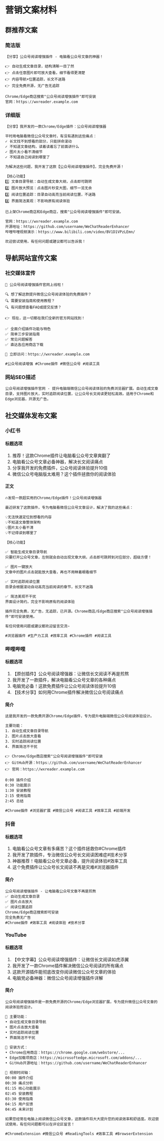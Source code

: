 # 营销文案材料

## 群推荐文案

### 简洁版

```
【分享】公众号阅读增强插件 - 电脑看公众号文章的神器！

👉 自动生成文章目录，结构清晰一目了然
👉 点击任意图片即可放大查看，细节看得更清楚
👉 内容导航+位置追踪，长文不迷路
👉 完全免费开源，无广告无追踪

Chrome/Edge商店搜索"公众号阅读增强插件"即可安装
官网：https://wxreader.example.com
```

### 详细版

```
【分享】我开发的一款Chrome/Edge插件：公众号阅读增强器

平时用电脑看微信公众号文章时，有没有遇到这些痛点：
✓ 长文找不到想看的部分，只能拼命滚动
✓ 不知道文章结构，读着读着忘了前面讲什么
✓ 图片太小看不清细节
✓ 不知道自己阅读到哪里了

为解决这些问题，我开发了这款【公众号阅读增强插件】，完全免费开源！

【核心功能】
1️⃣ 文章目录导航：自动生成文章大纲，点击即可跳转
2️⃣ 图片放大预览：点击图片秒变大图，细节一览无余
3️⃣ 阅读位置追踪：目录自动高亮当前阅读位置，不迷路
4️⃣ 界面简洁美观：不影响原有阅读体验

已上架Chrome商店和Edge商店，搜索"公众号阅读增强插件"即可安装。

官网：https://wxreader.example.com
开源地址：https://github.com/username/WeChatReaderEnhancer
哔哩哔哩视频演示：https://www.bilibili.com/video/BV1D1VPzLEmn/

欢迎尝试使用，有任何问题或建议都可以告诉我！
```

## 导航网站宣传文案

### 社交媒体宣传

```
📢 公众号阅读增强插件官网上线啦！

🔍 想了解这款提升微信公众号阅读体验的免费插件？
🔍 需要安装指南和使用教程？
🔍 有问题想查看FAQ或提交反馈？

👉 现在，这一切都在我们全新的官方网站找到！

✅ 全面介绍插件功能与特色
✅ 简单三步安装指南
✅ 常见问题解答
✅ 直达各应用商店下载

🚀 立即访问：https://wxreader.example.com

#公众号阅读增强 #Chrome插件 #微信公众号 #阅读工具
```

### 网站SEO描述

```
公众号阅读增强插件官网 - 提升电脑端微信公众号阅读体验的免费浏览器扩展。自动生成文章目录，支持图片放大，实时追踪阅读位置，让公众号长文阅读更轻松高效。适用于Chrome和Edge浏览器，开源无广告。
```

## 社交媒体发布文案

### 小红书

#### 标题选项

1. 推荐！这款Chrome插件让电脑看公众号文章爽翻了
2. 电脑看公众号文章必备神器，解决长文阅读痛点
3. 分享我开发的免费插件，公众号阅读体验提升10倍
4. 微信公众号电脑版太难用？这个插件拯救你的阅读体验

#### 正文

```
🔥发现一款超实用的Chrome/Edge插件！公众号阅读增强器

最近研发了这款插件，专为电脑看微信公众号文章设计，解决了我的这些痛点：

💡无法快速定位到想看的内容
💡不知道文章整体架构
💡图片太小看不清
💡不记得读到哪里了

【核心功能】

✅ 智能生成文章目录导航
只要打开公众号文章，左侧就会自动出现文章大纲，点击即可跳转到对应部分，超级方便！

✅ 图片一键放大
文章中的图片点击就能放大查看，再也不用眯着眼看细节

✅ 实时追踪阅读位置
目录会根据滚动自动高亮当前阅读的章节，长文不迷路

✅ 简洁美观不干扰
界面设计简约，完全不影响原有的阅读体验

插件完全免费，无广告，无追踪，已开源。Chrome商店/Edge商店搜索"公众号阅读增强插件"即可安装使用。

有任何使用问题或建议都欢迎留言交流~

#浏览器插件 #生产力工具 #效率工具 #Chrome插件 #阅读工具
```

### 哔哩哔哩

#### 标题选项

1. 【原创插件】公众号阅读增强器：让微信长文阅读不再是煎熬
2. 我开发了一款插件，解决电脑看公众号文章的各种痛点
3. 电脑党必备！这款免费插件让公众号阅读体验提升10倍
4. 【技术分享】如何用Chrome插件解决微信公众号阅读痛点

#### 简介

```
这是我开发的一款免费开源Chrome/Edge插件，专为提升电脑端微信公众号阅读体验设计。

主要功能：
1. 自动生成文章目录导航
2. 图片点击放大查看
3. 实时追踪阅读位置
4. 界面简洁不干扰

👉 Chrome/Edge商店搜索"公众号阅读增强插件"即可安装
👉 GitHub开源：https://github.com/username/WeChatReaderEnhancer
👉 官网：https://wxreader.example.com

0:00 插件介绍
0:30 功能展示
1:30 安装教程
2:15 使用指南
2:45 总结

#Chrome插件 #浏览器扩展 #微信公众号 #阅读工具 #效率工具 #前端开发
```

### 抖音

#### 标题选项

1. 电脑看公众号文章有多痛苦？这个插件拯救你#Chrome插件
2. 我开发了款插件，专治微信公众号长文阅读困难症#技术分享
3. 神器推荐！电脑看公众号文章必备，提升阅读体验#效率工具
4. 这个免费插件让公众号长文阅读不再是灾难#浏览器插件

#### 简介

```
公众号阅读增强插件 - 让电脑看公众号文章不再是煎熬
✅ 自动生成文章目录
✅ 图片点击放大
✅ 阅读位置追踪
Chrome/Edge商店搜索即可安装
完全免费无广告
#Chrome插件 #效率工具 #阅读体验 #技术分享
```

### YouTube

#### 标题选项

1. 【中文字幕】公众号阅读增强插件：让微信长文阅读如虎添翼
2. 我开发了一款Chrome插件解决微信公众号阅读的所有痛点
3. 这款开源插件能彻底改变你阅读微信公众号文章的体验
4. 电脑党必备神器：微信公众号阅读增强插件详解

#### 简介

```
公众号阅读增强插件是一款免费开源的Chrome/Edge浏览器扩展，专为提升微信公众号文章的阅读体验而设计。

🔹 主要功能：
• 自动生成文章目录导航
• 图片点击放大查看
• 实时追踪阅读位置
• 界面简洁不干扰

🔹 安装方式：
• Chrome应用商店：https://chrome.google.com/webstore/...
• Edge加载项商店：https://microsoftedge.microsoft.com/addons/...
• GitHub开源地址：https://github.com/username/WeChatReaderEnhancer

🔹 视频时间轴：
00:00 插件介绍
00:30 痛点分析
01:15 核心功能展示
02:45 安装教程
03:30 使用指南
04:15 用户反馈
04:45 未来计划

如果您经常在电脑上阅读微信公众号文章，这款插件将大大提升您的阅读效率和舒适度。欢迎尝试使用，有任何问题都可以在评论区留言！

#ChromeExtension #微信公众号 #ReadingTools #效率工具 #BrowserExtension
```
